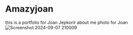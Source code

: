 # Amazyjoan
this is a portfolio for Joan Jepkorir
 about me photo for Joan
 ![Screenshot 2024-09-07 210009](https://github.com/user-attachments/assets/0e1a78b2-166f-4756-98d5-a4254d08e5d5)
